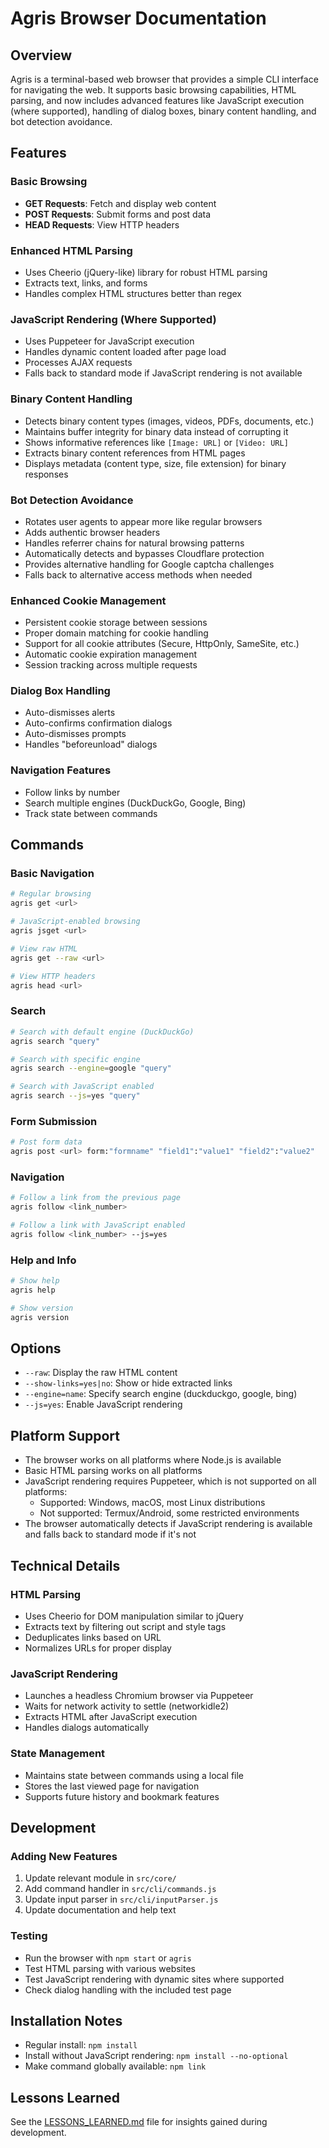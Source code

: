 # Agris Browser Documentation

## Overview
Agris is a terminal-based web browser that provides a simple CLI interface for navigating the web. It supports basic browsing capabilities, HTML parsing, and now includes advanced features like JavaScript execution (where supported), handling of dialog boxes, binary content handling, and bot detection avoidance.

## Features

### Basic Browsing
- **GET Requests**: Fetch and display web content
- **POST Requests**: Submit forms and post data
- **HEAD Requests**: View HTTP headers

### Enhanced HTML Parsing
- Uses Cheerio (jQuery-like) library for robust HTML parsing
- Extracts text, links, and forms
- Handles complex HTML structures better than regex

### JavaScript Rendering (Where Supported)
- Uses Puppeteer for JavaScript execution
- Handles dynamic content loaded after page load
- Processes AJAX requests
- Falls back to standard mode if JavaScript rendering is not available

### Binary Content Handling
- Detects binary content types (images, videos, PDFs, documents, etc.)
- Maintains buffer integrity for binary data instead of corrupting it
- Shows informative references like `[Image: URL]` or `[Video: URL]`
- Extracts binary content references from HTML pages
- Displays metadata (content type, size, file extension) for binary responses

### Bot Detection Avoidance
- Rotates user agents to appear more like regular browsers
- Adds authentic browser headers
- Handles referrer chains for natural browsing patterns
- Automatically detects and bypasses Cloudflare protection
- Provides alternative handling for Google captcha challenges
- Falls back to alternative access methods when needed

### Enhanced Cookie Management
- Persistent cookie storage between sessions
- Proper domain matching for cookie handling
- Support for all cookie attributes (Secure, HttpOnly, SameSite, etc.)
- Automatic cookie expiration management
- Session tracking across multiple requests

### Dialog Box Handling
- Auto-dismisses alerts
- Auto-confirms confirmation dialogs
- Auto-dismisses prompts
- Handles "beforeunload" dialogs

### Navigation Features
- Follow links by number
- Search multiple engines (DuckDuckGo, Google, Bing)
- Track state between commands

## Commands

### Basic Navigation
```bash
# Regular browsing
agris get <url>

# JavaScript-enabled browsing
agris jsget <url>

# View raw HTML
agris get --raw <url>

# View HTTP headers
agris head <url>
```

### Search
```bash
# Search with default engine (DuckDuckGo)
agris search "query"

# Search with specific engine
agris search --engine=google "query"

# Search with JavaScript enabled
agris search --js=yes "query"
```

### Form Submission
```bash
# Post form data
agris post <url> form:"formname" "field1":"value1" "field2":"value2"
```

### Navigation
```bash
# Follow a link from the previous page
agris follow <link_number>

# Follow a link with JavaScript enabled
agris follow <link_number> --js=yes
```

### Help and Info
```bash
# Show help
agris help

# Show version
agris version
```

## Options
- `--raw`: Display the raw HTML content
- `--show-links=yes|no`: Show or hide extracted links
- `--engine=name`: Specify search engine (duckduckgo, google, bing)
- `--js=yes`: Enable JavaScript rendering

## Platform Support
- The browser works on all platforms where Node.js is available
- Basic HTML parsing works on all platforms
- JavaScript rendering requires Puppeteer, which is not supported on all platforms:
  - Supported: Windows, macOS, most Linux distributions
  - Not supported: Termux/Android, some restricted environments
- The browser automatically detects if JavaScript rendering is available and falls back to standard mode if it's not

## Technical Details

### HTML Parsing
- Uses Cheerio for DOM manipulation similar to jQuery
- Extracts text by filtering out script and style tags
- Deduplicates links based on URL
- Normalizes URLs for proper display

### JavaScript Rendering
- Launches a headless Chromium browser via Puppeteer
- Waits for network activity to settle (networkidle2)
- Extracts HTML after JavaScript execution
- Handles dialogs automatically

### State Management
- Maintains state between commands using a local file
- Stores the last viewed page for navigation
- Supports future history and bookmark features

## Development

### Adding New Features
1. Update relevant module in `src/core/`
2. Add command handler in `src/cli/commands.js`
3. Update input parser in `src/cli/inputParser.js`
4. Update documentation and help text

### Testing
- Run the browser with `npm start` or `agris`
- Test HTML parsing with various websites
- Test JavaScript rendering with dynamic sites where supported
- Check dialog handling with the included test page

## Installation Notes
- Regular install: `npm install`
- Install without JavaScript rendering: `npm install --no-optional`
- Make command globally available: `npm link`

## Lessons Learned
See the [LESSONS_LEARNED.md](LESSONS_LEARNED.md) file for insights gained during development.